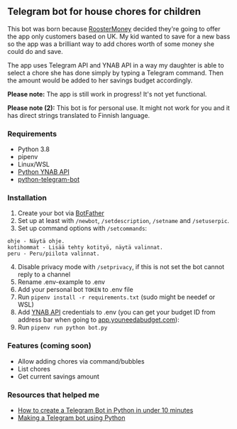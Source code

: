 ## Telegram bot for house chores for children

This bot was born because [RoosterMoney](https://roostermoney.com/) decided they're going to offer the app only customers based on UK. My kid wanted to save for a new bass so the app was a brilliant way to add chores worth of some money she could do and save.

The app uses Telegram API and YNAB API in a way my daughter is able to select a chore she has done simply by typing a Telegram command. Then the amount would be added to her savings budget accordingly.

**Please note:** The app is still work in progress! It's not yet functional.

**Please note (2):** This bot is for personal use. It might not work for you and it has direct strings translated to Finnish language.

### Requirements 

* Python 3.8
* pipenv
* Linux/WSL
* [Python YNAB API](https://github.com/dmlerner/ynab-api)
* [python-telegram-bot](https://github.com/python-telegram-bot/python-telegram-bot)

### Installation

1. Create your bot via [BotFather](https://t.me/botfather)
2. Set up at least with `/newbot`, `/setdescription`, `/setname` and `/setuserpic`.
3. Set up command options with `/setcommands`:

```
ohje - Näytä ohje.
kotihommat - Lisää tehty kotityö, näytä valinnat.
peru - Peru/piilota valinnat.
```

4. Disable privacy mode with `/setprivacy`, if this is not set the bot cannot reply to a channel
5. Rename .env-example to .env
6. Add your personal bot `TOKEN` to .env file
7. Run `pipenv install -r requirements.txt` (sudo might be needef or WSL)
8. Add [YNAB API](https://api.youneedabudget.com/) credentials to .env (you can get your budget ID from address bar when going to [app.youneedabudget.com](https://app.youneedabudget.com/)):
9. Run `pipenv run python bot.py`

### Features (coming soon)

* Allow adding chores via command/bubbles
* List chores
* Get current savings amount

### Resources that helped me

* [How to create a Telegram Bot in Python in under 10 minutes](https://www.codementor.io/@karandeepbatra/part-1-how-to-create-a-telegram-bot-in-python-in-under-10-minutes-19yfdv4wrq)
* [Making a Telegram bot using Python](https://pythonprogramming.org/making-a-telegram-bot-using-python/)